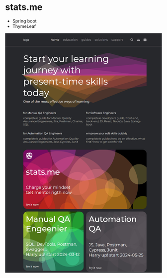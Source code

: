 # stats.me

- Spring boot
- ThymeLeaf

![stats.me](https://github.com/stars-inc/spr-mvc/blob/main/src/main/resources/assets/stats.me-min.png)